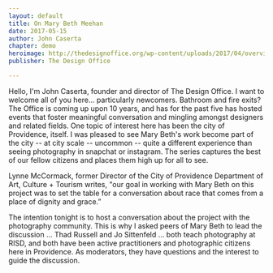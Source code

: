 ```yaml
---
layout: default
title: On Mary Beth Meehan  
date: 2017-05-15
author: John Caserta
chapter: demo
heroimage: http://thedesignoffice.org/wp-content/uploads/2017/04/overview.jpg
publisher: The Design Office

---
```


Hello, I'm John Caserta, founder and director of The Design Office. I want to welcome all of you here... particularly newcomers. Bathroom and fire exits? The Office is coming up upon 10 years, and has for the past five has hosted events that foster meaningful conversation and mingling amongst designers and related fields. One topic of interest here has been the city of Providence, itself. I was pleased to see Mary Beth's work become part of the city -- at city scale -- uncommon -- quite a different experience than seeing photography in snapchat or instagram. The series captures the best of our fellow citizens and places them high up for all to see.

Lynne McCormack, former Director of the City of Providence Department of Art, Culture + Tourism writes, "our goal in working with Mary Beth on this project was to set the table for a conversation about race that comes from a place of dignity and grace.”

The intention tonight is to host a conversation about the project with the photography community. This is why I asked peers of Mary Beth to lead the discussion ... Thad Russell and Jo Sittenfeld ... both teach photography at RISD, and both have been active practitioners and photographic citizens here in Providence. As moderators, they have questions and the interest to guide the discussion.
